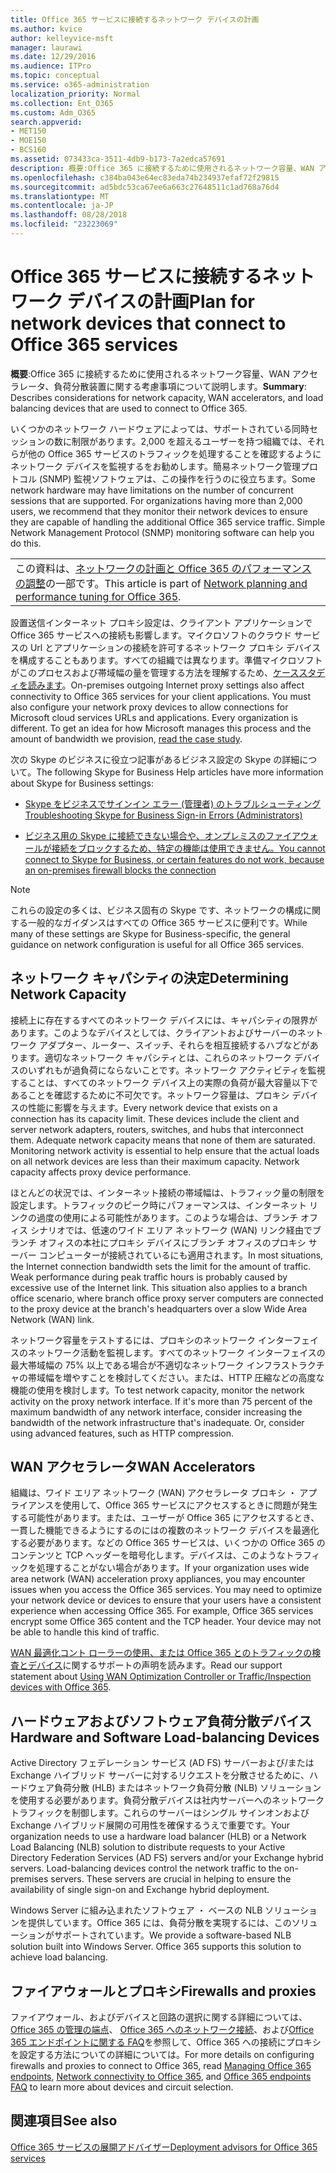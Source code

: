 ```yaml
---
title: Office 365 サービスに接続するネットワーク デバイスの計画
ms.author: kvice
author: kelleyvice-msft
manager: laurawi
ms.date: 12/29/2016
ms.audience: ITPro
ms.topic: conceptual
ms.service: o365-administration
localization_priority: Normal
ms.collection: Ent_O365
ms.custom: Adm_O365
search.appverid:
- MET150
- MOE150
- BCS160
ms.assetid: 073433ca-3511-4db9-b173-7a2edca57691
description: 概要:Office 365 に接続するために使用されるネットワーク容量、WAN アクセラレータ、負荷分散装置に関する考慮事項について説明します。
ms.openlocfilehash: c384ba043e64ec83eda74b234937efaf72f29815
ms.sourcegitcommit: ad5bdc53ca67ee6a663c27648511c1ad768a76d4
ms.translationtype: MT
ms.contentlocale: ja-JP
ms.lasthandoff: 08/28/2018
ms.locfileid: "23223069"
---
```

# <a name="plan-for-network-devices-that-connect-to-office-365-services"></a><span data-ttu-id="d37e9-103">Office 365 サービスに接続するネットワーク デバイスの計画</span><span class="sxs-lookup"><span data-stu-id="d37e9-103">Plan for network devices that connect to Office 365 services</span></span>

 <span data-ttu-id="d37e9-104">**概要**:Office 365 に接続するために使用されるネットワーク容量、WAN アクセラレータ、負荷分散装置に関する考慮事項について説明します。</span><span class="sxs-lookup"><span data-stu-id="d37e9-104">**Summary**: Describes considerations for network capacity, WAN accelerators, and load balancing devices that are used to connect to Office 365.</span></span>
  
<span data-ttu-id="d37e9-p101">いくつかのネットワーク ハードウェアによっては、サポートされている同時セッションの数に制限があります。2,000 を超えるユーザーを持つ組織では、それらが他の Office 365 サービスのトラフィックを処理することを確認するようにネットワーク デバイスを監視するをお勧めします。簡易ネットワーク管理プロトコル (SNMP) 監視ソフトウェアは、この操作を行うのに役立ちます。</span><span class="sxs-lookup"><span data-stu-id="d37e9-p101">Some network hardware may have limitations on the number of concurrent sessions that are supported. For organizations having more than 2,000 users, we recommend that they monitor their network devices to ensure they are capable of handling the additional Office 365 service traffic. Simple Network Management Protocol (SNMP) monitoring software can help you do this.</span></span>

||
|:-----|
| <span data-ttu-id="d37e9-108">この資料は、[ネットワークの計画と Office 365 のパフォーマンスの調整](https://aka.ms/tune)の一部です。</span><span class="sxs-lookup"><span data-stu-id="d37e9-108">This article is part of [Network planning and performance tuning for Office 365](https://aka.ms/tune).</span></span>|

<span data-ttu-id="d37e9-p102">設置送信インターネット プロキシ設定は、クライアント アプリケーションで Office 365 サービスへの接続も影響します。マイクロソフトのクラウド サービスの Url とアプリケーションの接続を許可するネットワーク プロキシ デバイスを構成することもあります。すべての組織では異なります。準備マイクロソフトがこのプロセスおよび帯域幅の量を管理する方法を理解するため、[ケーススタディを読みます](https://www.microsoft.com/itshowcase/Article/Content/631/Optimizing-network-performance-for-Microsoft-Office-365)。</span><span class="sxs-lookup"><span data-stu-id="d37e9-p102">On-premises outgoing Internet proxy settings also affect connectivity to Office 365 services for your client applications. You must also configure your network proxy devices to allow connections for Microsoft cloud services URLs and applications. Every organization is different. To get an idea for how Microsoft manages this process and the amount of bandwidth we provision, [read the case study](https://www.microsoft.com/itshowcase/Article/Content/631/Optimizing-network-performance-for-Microsoft-Office-365).</span></span>
  
<span data-ttu-id="d37e9-113">次の Skype のビジネスに役立つ記事があるビジネス設定の Skype の詳細について。</span><span class="sxs-lookup"><span data-stu-id="d37e9-113">The following Skype for Business Help articles have more information about Skype for Business settings:</span></span>
  
- [<span data-ttu-id="d37e9-114">Skype をビジネスでサインイン エラー (管理者) のトラブルシューティング</span><span class="sxs-lookup"><span data-stu-id="d37e9-114">Troubleshooting Skype for Business Sign-in Errors (Administrators)</span></span>](https://go.microsoft.com/fwlink/p/?LinkID=243624)

- [<span data-ttu-id="d37e9-115">ビジネス用の Skype に接続できない場合や、オンプレミスのファイアウォールが接続をブロックするため、特定の機能は使用できません。</span><span class="sxs-lookup"><span data-stu-id="d37e9-115">You cannot connect to Skype for Business, or certain features do not work, because an on-premises firewall blocks the connection</span></span>](https://go.microsoft.com/fwlink/p/?LinkID=243625)

> [!NOTE]
> <span data-ttu-id="d37e9-116">これらの設定の多くは、ビジネス固有の Skype です、ネットワークの構成に関する一般的なガイダンスはすべての Office 365 サービスに便利です。</span><span class="sxs-lookup"><span data-stu-id="d37e9-116">While many of these settings are Skype for Business-specific, the general guidance on network configuration is useful for all Office 365 services.</span></span>
  
## <a name="determining-network-capacity"></a><span data-ttu-id="d37e9-117">ネットワーク キャパシティの決定</span><span class="sxs-lookup"><span data-stu-id="d37e9-117">Determining Network Capacity</span></span>

<span data-ttu-id="d37e9-p103">接続上に存在するすべてのネットワーク デバイスには、キャパシティの限界があります。このようなデバイスとしては、クライアントおよびサーバーのネットワーク アダプター、ルーター、スイッチ、それらを相互接続するハブなどがあります。適切なネットワーク キャパシティとは、これらのネットワーク デバイスのいずれもが過負荷にならないことです。ネットワーク アクティビティを監視することは、すべてのネットワーク デバイス上の実際の負荷が最大容量以下であることを確認するために不可欠です。ネットワーク容量は、プロキシ デバイスの性能に影響を与えます。</span><span class="sxs-lookup"><span data-stu-id="d37e9-p103">Every network device that exists on a connection has its capacity limit. These devices include the client and server network adapters, routers, switches, and hubs that interconnect them. Adequate network capacity means that none of them are saturated. Monitoring network activity is essential to help ensure that the actual loads on all network devices are less than their maximum capacity. Network capacity affects proxy device performance.</span></span>
  
<span data-ttu-id="d37e9-p104">ほとんどの状況では、インターネット接続の帯域幅は、トラフィック量の制限を設定します。トラフィックのピーク時にパフォーマンスは、インターネット リンクの過度の使用による可能性があります。このような場合は、ブランチ オフィス シナリオでは、低速のワイド エリア ネットワーク (WAN) リンク経由でブランチ オフィスの本社にプロキシ デバイスにブランチ オフィスのプロキシ サーバー コンピューターが接続されているにも適用されます。</span><span class="sxs-lookup"><span data-stu-id="d37e9-p104">In most situations, the Internet connection bandwidth sets the limit for the amount of traffic. Weak performance during peak traffic hours is probably caused by excessive use of the Internet link. This situation also applies to a branch office scenario, where branch office proxy server computers are connected to the proxy device at the branch's headquarters over a slow Wide Area Network (WAN) link.</span></span>
  
<span data-ttu-id="d37e9-p105">ネットワーク容量をテストするには、プロキシのネットワーク インターフェイスのネットワーク活動を監視します。すべてのネットワーク インターフェイスの最大帯域幅の 75% 以上である場合が不適切なネットワーク インフラストラクチャの帯域幅を増やすことを検討してください。または、HTTP 圧縮などの高度な機能の使用を検討します。</span><span class="sxs-lookup"><span data-stu-id="d37e9-p105">To test network capacity, monitor the network activity on the proxy network interface. If it's more than 75 percent of the maximum bandwidth of any network interface, consider increasing the bandwidth of the network infrastructure that's inadequate. Or, consider using advanced features, such as HTTP compression.</span></span>
  
## <a name="wan-accelerators"></a><span data-ttu-id="d37e9-129">WAN アクセラレータ</span><span class="sxs-lookup"><span data-stu-id="d37e9-129">WAN Accelerators</span></span>

<span data-ttu-id="d37e9-p106">組織は、ワイド エリア ネットワーク (WAN) アクセラレータ プロキシ ・ アプライアンスを使用して、Office 365 サービスにアクセスするときに問題が発生する可能性があります。または、ユーザーが Office 365 にアクセスするとき、一貫した機能できるようにするのにはの複数のネットワーク デバイスを最適化する必要があります。などの Office 365 サービスは、いくつかの Office 365 のコンテンツと TCP ヘッダーを暗号化します。デバイスは、このようなトラフィックを処理することがない場合があります。</span><span class="sxs-lookup"><span data-stu-id="d37e9-p106">If your organization uses wide area network (WAN) acceleration proxy appliances, you may encounter issues when you access the Office 365 services. You may need to optimize your network device or devices to ensure that your users have a consistent experience when accessing Office 365. For example, Office 365 services encrypt some Office 365 content and the TCP header. Your device may not be able to handle this kind of traffic.</span></span>
  
<span data-ttu-id="d37e9-134">[WAN 最適化コント ローラーの使用、または Office 365 とのトラフィックの検査とデバイス](https://support.microsoft.com/kb/2690045)に関するサポートの声明を読みます。</span><span class="sxs-lookup"><span data-stu-id="d37e9-134">Read our support statement about [Using WAN Optimization Controller or Traffic/Inspection devices with Office 365](https://support.microsoft.com/kb/2690045).</span></span>
  
## <a name="hardware-and-software-load-balancing-devices"></a><span data-ttu-id="d37e9-135">ハードウェアおよびソフトウェア負荷分散デバイス</span><span class="sxs-lookup"><span data-stu-id="d37e9-135">Hardware and Software Load-balancing Devices</span></span>

<span data-ttu-id="d37e9-p107">Active Directory フェデレーション サービス (AD FS) サーバーおよび/または Exchange ハイブリッド サーバーに対するリクエストを分散させるために、ハードウェア負荷分散 (HLB) またはネットワーク負荷分散 (NLB) ソリューションを使用する必要があります。負荷分散デバイスは社内サーバーへのネットワーク トラフィックを制御します。これらのサーバーはシングル サインオンおよび Exchange ハイブリッド展開の可用性を確保するうえで重要です。</span><span class="sxs-lookup"><span data-stu-id="d37e9-p107">Your organization needs to use a hardware load balancer (HLB) or a Network Load Balancing (NLB) solution to distribute requests to your Active Directory Federation Services (AD FS) servers and/or your Exchange hybrid servers. Load-balancing devices control the network traffic to the on-premises servers. These servers are crucial in helping to ensure the availability of single sign-on and Exchange hybrid deployment.</span></span>
  
<span data-ttu-id="d37e9-p108">Windows Server に組み込まれたソフトウェア ・ ベースの NLB ソリューションを提供しています。Office 365 には、負荷分散を実現するには、このソリューションがサポートされています。</span><span class="sxs-lookup"><span data-stu-id="d37e9-p108">We provide a software-based NLB solution built into Windows Server. Office 365 supports this solution to achieve load balancing.</span></span>
  
## <a name="firewalls-and-proxies"></a><span data-ttu-id="d37e9-141">ファイアウォールとプロキシ</span><span class="sxs-lookup"><span data-stu-id="d37e9-141">Firewalls and proxies</span></span>

<span data-ttu-id="d37e9-142">ファイアウォール、およびデバイスと回路の選択に関する詳細については、 [Office 365 の管理の端点](https://support.office.com/article/99cab9d4-ef59-4207-9f2b-3728eb46bf9a)、 [Office 365 へのネットワーク接続](network-connectivity.md)、および[Office 365 エンドポイントに関する FAQ](https://support.office.com/article/d4088321-1c89-4b96-9c99-54c75cae2e6d)を参照して、Office 365 への接続にプロキシを設定する方法についての詳細については。</span><span class="sxs-lookup"><span data-stu-id="d37e9-142">For more details on configuring firewalls and proxies to connect to Office 365, read [Managing Office 365 endpoints](https://support.office.com/article/99cab9d4-ef59-4207-9f2b-3728eb46bf9a), [Network connectivity to Office 365](network-connectivity.md), and [Office 365 endpoints FAQ](https://support.office.com/article/d4088321-1c89-4b96-9c99-54c75cae2e6d) to learn more about devices and circuit selection.</span></span>
  
## <a name="see-also"></a><span data-ttu-id="d37e9-143">関連項目</span><span class="sxs-lookup"><span data-stu-id="d37e9-143">See also</span></span>

[<span data-ttu-id="d37e9-144">Office 365 サービスの展開アドバイザー</span><span class="sxs-lookup"><span data-stu-id="d37e9-144">Deployment advisors for Office 365 services</span></span>](deployment-advisors-for-office-365.md)
